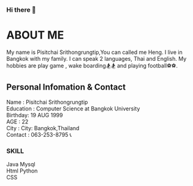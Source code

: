 ### Hi there 👋

# ABOUT ME
My name is Pisitchai Srithongrungtip,You can called me Heng. I live in Bangkok with my family. I can speak 2 languages, Thai and English. My hobbies are play game , wake boarding🏂🏂 and playing football⚽️⚽️.


## Personal Infomation & Contact
Name : Pisitchai Srithongrungtip<br>
Education : Computer Science at Bangkok University<br>
Birthday: 19 AUG 1999                <br>
AGE       : 22<br>
City : City: Bangkok,Thailand       <br>
Contact   : 063-253-8795 📞 <br> 

### SKILL
Java     Mysql<br>
Html     Python<br>
CSS <br>

<!--
**Hengkubf/Hengkubf** is a ✨ _special_ ✨ repository because its `README.md` (this file) appears on your GitHub profile.

Here are some ideas to get you started:

- 🔭 I’m currently working on ...
- 🌱 I’m currently learning ...
- 👯 I’m looking to collaborate on ...
- 🤔 I’m looking for help with ...
- 💬 Ask me about ...
- 📫 How to reach me: ...
- 😄 Pronouns: ...
- ⚡ Fun fact: ...
-->

